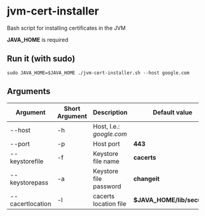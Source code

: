 # jvm-cert-installer
Bash script for installing certificates in the JVM

**JAVA_HOME** is required

## Run it (with sudo)
```
sudo JAVA_HOME=$JAVA_HOME ./jvm-cert-installer.sh --host google.com
```

## Arguments
| Argument | Short Argument | Description | Default value | 
| -------------  | ------------- | ------------- | ------------- |
| --host  | -h   | Host, I.e.: _google.com_ |  | **Required** |
| --port         | -p | Host port | **443** |
| --keystorefile | -f | Keystore file name | **cacerts** | 
| --keystorepass | -a | Keystore file password | **changeit** |
| --cacertlocation | -l | cacerts location file | **$JAVA_HOME/lib/security** |
